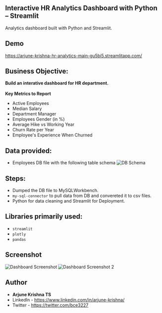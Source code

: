 ## Interactive HR Analytics Dashboard with Python – Streamlit
Analytics dashboard built with Python and Streamlit.

## Demo 
https://arjune-krishna-hr-analytics-main-gu5bi5.streamlitapp.com/

## Business Objective:
<b>Build an interative dashboard for HR department.</b> </br>
</br>
<b>Key Metrics to Report</b>
* Active Employees
* Median Salary
* Department Manager
* Employees Gender (in %)
* Average Hike vs Working Year
* Churn Rate per Year
* Employee's Experience When Churned

## Data provided:
* Employees DB file with the following table schema
![DB Schema](https://i.ibb.co/k4NpHm4/Screenshot-4.png)

## Steps:
* Dumped the DB file to MySQLWorkbench.
* `my-sql-connector` to pull data from DB and convereted it to csv files.
* Python for data cleaning and Streamlit for Deployment.

## Libraries primarily used:
* `streamlit`
* `plotly`
* `pandas`

## Screenshot
![Dashboard Screenshot](https://i.ibb.co/j6HMrSs/Screenshot-2.png)
![Dashboard Screenshot 2](https://i.ibb.co/5609P5n/Screenshot-3.png)

## Author
- <b> Arjune Krishna TS </b>
- LinkedIn - https://www.linkedin.com/in/arjune-krishna/
- Twitter - https://twitter.com/bce3227
